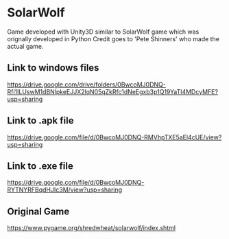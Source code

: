 # SolarWolf
Game developed with Unity3D similar to SolarWolf game which was orignally developed in Python
Credit goes to 'Pete Shinners' who made the actual game.


## Link to windows files
https://drive.google.com/drive/folders/0BwcoMJ0DNQ-Rfi1ILUswM1dBNlpkeEJJX2lqN05qZkRfc1dNeEgxb3p1Q19YaTl4MDcyMFE?usp=sharing

## Link to .apk file
https://drive.google.com/file/d/0BwcoMJ0DNQ-RMVhpTXE5aEl4cUE/view?usp=sharing

## Link to .exe file
https://drive.google.com/file/d/0BwcoMJ0DNQ-RYTNYRFBqdHJIc3M/view?usp=sharing

## Original Game
https://www.pygame.org/shredwheat/solarwolf/index.shtml
